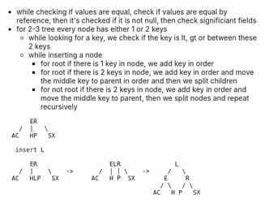 - while checking if  values are equal, check if values are equal by reference, then it's checked if it is not null, then check significiant fields
- for 2-3 tree every node has either 1 or 2 keys
  - while looking for a key, we check if the key is lt, gt or between these 2 keys
  - while inserting a node
    - for root if there is 1 key in node, we add key in order
    - for root if there is 2 keys in node, we add key in order and move the middle key to parent in order and then we split children
    - for not root if there is 2 keys in node, we add key in order and move the middle key to parent, then we split nodes and repeat recursively
```
       ER
    /  |   \
  AC   HP   SX

   insert L

       ER                    ELR               L
    /  |    \    ->       /  | | \    ->     /   \
  AC   HLP   SX         AC   H P  SX        E     R
                                           / \   / \
                                         AC   H P   SX
```